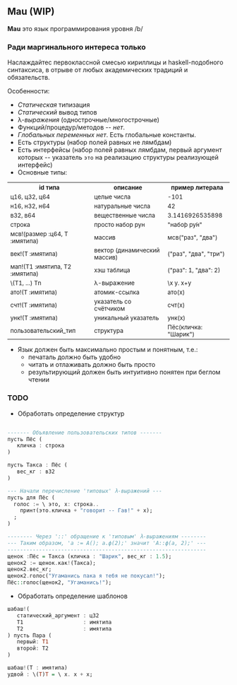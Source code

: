 ## Mau (WIP)

**Mau** это язык программирования уровня /b/

### Ради маргинального интереса только

Наслаждайтес первоклассной смесью кириллицы и haskell-подобного синтаксиса, в отрыве от любых академических традиций и обязательств.

Особенности:

- *Статическая* типизация
- *Статический* вывод типов
- λ-*выражения* (однострочные/многострочные)
- Функций/процедур/методов -- *нет*.
- *Глобальных переменных нет*. Есть глобальные константы.
- Есть структуры (набор полей равных не лямбдам)
- Есть интерфейсы (набор полей равных лямбдам, первый аргумент которых -- указатель `это` на реализацию структуры реализующей интерфейс)
- Основные типы:

<table style='font-size:95%'>

<tr scope="col">
 <th>id типа</th>
 <th>описание</th>
 <th>пример литерала</th>
</tr>

<tr>
 <td>ц16, ц32, ц64</td>
 <td>целые числа</td>
 <td>-101</td>
</tr>

<tr>
 <td>н16, н32, н64</td>
 <td>натуральные числа</td>
 <td>42</td>
</tr>

<tr>
 <td>в32, в64</td>
 <td>вещественные числа</td>
 <td>3.1416926535898</td>
</tr>

<tr>
 <td>строка</td>
 <td>просто набор рун</td>
 <td>"набо́р ру́н"</td>
</tr>

<tr>
 <td>мсв!(размер :ц64, Т :имятипа)</td>
 <td>массив</td>
 <td>мсв("раз", "два")</td>
</tr>

<tr>
 <td>век!(Т :имятипа)</td>
 <td>вектор (динамический массив)</td>
 <td>("раз", "два", "три")</td>
</tr>

<tr>
 <td>мап!(Т1 :имятипа, Т2 :имятипа)</td>
 <td>хэш таблица</td>
 <td>("раз": 1, "два": 2)</td>
</tr>

<tr>
 <td>\(Т1, ...) Тn</td>
 <td>λ-выражение</td>
 <td>\x у. x+у</td>
</tr>

<tr>
 <td>ато!(Т :имятипа)</td>
 <td>атомик-ссылка</td>
 <td>ато(x)</td>
</tr>

<tr>
 <td>счт!(Т :имятипа)</td>
 <td>указатель со счётчиком</td>
 <td>счт(x)</td>
</tr>

<tr>
 <td>унк!(Т :имятипа)</td>
 <td>уникальный указатель</td>
 <td>унк(x)</td>
</tr>

<tr>
 <td>пользовательский_тип</td>
 <td>структура</td>
 <td>Пёс(кличка: "Шарик")</td>
</tr>

</table>

- Язык должен быть максимально простым и понятным, т.е.:
  - печаталь должно быть удобно
  - читать и отлаживать должно быть просто
  - результирующий должен быть интуитивно понятен при беглом чтении

### TODO

- Обработать определение структур
~~~haskell

------- Объявление пользовательских типов -------
пусть Пёс (
   кличка : строка
)

пусть Такса : Пёс (
   вес_кг : в32
)

--- Начали перечисление 'типовых' λ-выражений ---
пусть для Пёс (
  голос := \ это, х: строка..
    принт(это.кличка + "говорит -- Гав!" + х);
  ;
)

-------- Через '::' обращение к 'типовым' λ-выражениям --------
--- Таким образом, 'а := А(); а.ф(2);' значит 'А::ф(а, 2);' ---
---------------------------------------------------------------
щенок :Пёс = Такса (кличка : "Шарик", вес_кг : 1.5);
щенок2 := щенок.как!(Такса);
щенок2.вес_кг;
щенок2.голос("Угаманись пака я тебя не покусал!");
Пёс::голос(щенок2, "Угаманись!");
~~~

- Обработать определение шаблонов

~~~haskell
шабаш!(
   статический_аргумент : ц32
   Т1                   : имятипа
   Т2                   : имятипа
) пусть Пара (
   первый: T1
   второй: Т2
)

шабаш!(Т : имятипа)
удвой : \(T)T = \ х. х + х;
~~~

